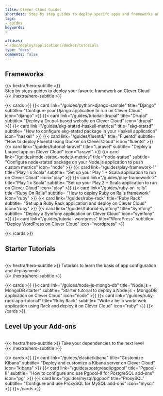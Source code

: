 ```yaml
---
title: Clever Cloud Guides
shortdesc: Step by step guides to deploy specifc apps and frameworks on Clever Cloud
tags:
- guides
keywords:
- 

aliases:
- /doc/deploy/applications/docker/tutorials
type: "docs"
comments: false
---
```

## Frameworks

<div class="mb-12">
{{< hextra/hero-subtitle >}}
<br>
  Step by steps guides to deploy your favorite framework on Clever Cloud&nbsp;<br class="sm:block hidden" />
{{< /hextra/hero-subtitle >}}
</div>

{{< cards >}}
  {{< card link="/guides/python-django-sample" title="Django" subtitle= "Configure your Django application to run on Clever Cloud" icon="django" >}}
  {{< card link="/guides/tutorial-drupal" title="Drupal" subtitle= "Deploy a Drupal-based website on Clever Cloud" icon="drupal" >}}
  {{< card link="/guides/ekg-statsd-haskell-metrics/" title="ekg-statsd" subtitle= "How to configure ekg-statsd package in your Haskell application" icon="haskell" >}}
  {{< card link="/guides/fluentd/" title="Fluentd" subtitle= "How to deploy Fluentd using Docker on Clever Cloud" icon="fluentd" >}}
  {{< card link="/guides/tutorial-laravel" title="Laravel" subtitle= "Deploy a Laravel app on Clever Cloud" icon="laravel" >}}
  {{< card link="/guides/node-statsd-nodejs-metrics" title="node-statsd" subtitle= "Configure node-statsd package on your Node.js application to push custom metrics" icon="node" >}}
  {{< card link="/guides/play-framework-1" title="Play 1 x Scala" subtitle= "Set up your Play 1 + Scala application to run on Clever Cloud" icon="play" >}}
  {{< card link="/guides/play-framework-2" title="Play 1 x Scala" subtitle= "Set up your Play 2 + Scala application to run on Clever Cloud" icon="play" >}}
  {{< card link="/guides/ruby-on-rails" title="Ruby On Rails" subtitle= "How to deploy Ruby on Rails framework" icon="ruby" >}}
  {{< card link="/guides/ruby-rack" title="Ruby Rack" subtitle= "Set up a Ruby Rack application and deploy on Clever Cloud" icon="ruby" >}}
  {{< card link="/guides/tutorial-symfony" title="Symfony" subtitle= "Deploy a Symfony application on Clever Cloud" icon="symfony" >}}
  {{< card link="/guides/tutorial-wordpress" title="WordPress" subtitle= "Deploy WordPress on Clever Cloud" icon="wordpress" >}}
  
{{< /cards >}}

## Starter Tutorials

<br>
<div class="mb-12">
{{< hextra/hero-subtitle >}}
  Tutorials to learn the basis of app configuration and deployments&nbsp;<br class="sm:block hidden" />
{{< /hextra/hero-subtitle >}}
</div>

{{< cards >}}
 {{< card link="/guides/node-js-mongo-db" title="Node.js + MongoDB starter" subtitle= "Starter tutorial to deploy a Node.js + MongoDB application on Clever Cloud" icon="node" >}}
 {{< card link="/guides/ruby-rack-app-tutorial" title="Ruby Rack" subtitle= "Write a hello world web application using Rack and deploy it on Clever Cloud" icon="ruby" >}}
{{< /cards >}}

## Level Up your Add-ons

<br>
<div class="mb-12">
{{< hextra/hero-subtitle >}}
  Take your dependencies to the next level&nbsp;<br class="sm:block hidden" />
{{< /hextra/hero-subtitle >}}
</div>

{{< cards >}}
 {{< card link="/guides/elastic/kibana" title="Customize Kibana" subtitle= "Deploy and customize a Kibana server on Clever Cloud" icon="kibana" >}}
 {{< card link="/guides/postgresql/pgpool" title="Pgpool-II" subtitle= "How to configure and use Pgpool-II for PostgreSQL add-ons" icon="pg" >}}
 {{< card link="/guides/mysql/pgpool" title="ProxySQL" subtitle= "Configure and use ProxySQL for MySQL add-ons" icon="mysql" >}}
{{< /cards >}}